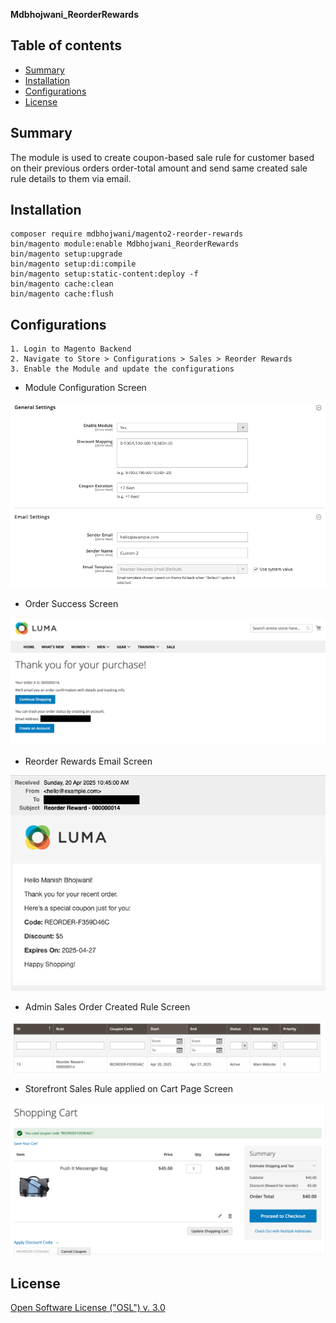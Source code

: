<strong>Mdbhojwani_ReorderRewards</strong> 

## Table of contents

- [Summary](#summary)
- [Installation](#installation)
- [Configurations](#configurations)
- [License](#license)

## Summary

The module is used to create coupon-based sale rule for customer based on their previous orders order-total amount and send same created sale rule details to them via email.

## Installation

```
composer require mdbhojwani/magento2-reorder-rewards
bin/magento module:enable Mdbhojwani_ReorderRewards
bin/magento setup:upgrade
bin/magento setup:di:compile
bin/magento setup:static-content:deploy -f
bin/magento cache:clean
bin/magento cache:flush
```

## Configurations

```
1. Login to Magento Backend
2. Navigate to Store > Configurations > Sales > Reorder Rewards
3. Enable the Module and update the configurations
```
- Module Configuration Screen

![Module Configuration Screen](media/slide-1.png)
<br />
- Order Success Screen

![Order Success Screen](media/slide-2.png)
<br />
- Reorder Rewards Email Screen

![Reorder Rewards Email Screen](media/slide-3.png)
<br />
- Admin Sales Order Created Rule Screen

![Admin Sales Order Created Rule Screen](media/slide-4.png)
<br />
- Storefront Sales Rule applied on Cart Page Screen

![Storefront Sales Rule applied on Cart Page Screen](media/slide-5.png)


## License

[Open Software License ("OSL") v. 3.0](https://opensource.org/license/osl-3-0-php)
